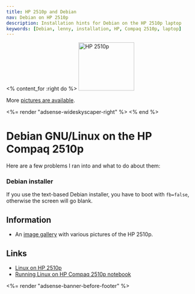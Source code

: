 ```yaml
---
title: HP 2510p and Debian
nav: Debian on HP 2510p
description: Installation hints for Debian on the HP 2510p laptop
keywords: [Debian, lenny, installation, HP, Compaq 2510p, laptop]
---
```


<% content_for :right do %>
<img src = "images/r_2510p_front.jpg" class="border" alt="HP 2510p" width="148" height="128" />

More <a href = "gallery">pictures are available</a>.

<%= render "adsense-wideskyscaper-right" %>
<% end %>

<h1>Debian GNU/Linux on the HP Compaq 2510p</h1>

Here are a few problems I ran into and what to do about them:

<h3>Debian installer</h3>

If you use the text-based Debian installer, you have to boot with
`fb=false`, otherwise the screen will go blank.

<h2>Information</h2>

<ul>

<li>An <a href = "gallery">image gallery</a> with various pictures of
the HP 2510p.</li>

</ul>

<h2><a id = "links">Links</a></h2>

<ul>

<li><a href = "http://80.237.160.189/wikka/wikka.php?wakka=HP2510P">Linux on HP 2510p</a></li>

<li><a href = "http://www.mobilnews.cz/blog/?p=40">Running Linux on HP Compaq 2510p notebook</a></li>

</ul>

<div class="bbf">
<%= render "adsense-banner-before-footer" %>
</div>

